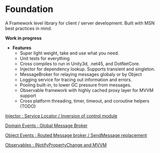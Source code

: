 # Foundation

A Framework level library for client / server development. Built with MSN best practices in mind.

**Work in progress**

- **Features**
  - Super light weight, take and use what you need.
  - Unit tests for everything
  - Cross compiles to run in Unity3d, .net45, and DotNetCore.
  - Injector for dependency lookup. Supports transient and singleton.
  - MessageBroker for relaying messages globaly or by Object
  - Logging service for tracing out information and errors.
  - Pooling built-in, to lower GC pressure from messages.
  - Observable framework with highly cached proxy layer for MVVM support
  - Cross platform threading, timer, timeout, and coroutine helpers (TODO)


[Injector : Service Locator / Inversion of control module](Injector.md) 

[Domain Events : Global Message Broker](DomainEvents.md) 

[Object Events : Routed Message broker / SendMessage replacement](ObjectEvents.md) 

[Observables : INotifyPropertyChange and MVVM](Observable.md) 
